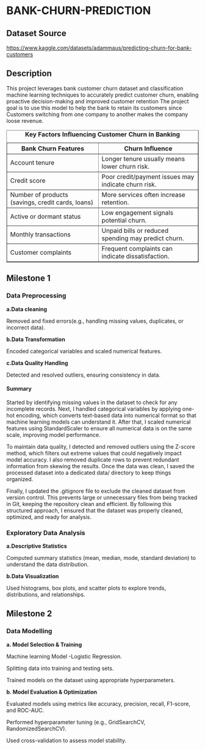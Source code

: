 # BANK-CHURN-PREDICTION

## Dataset Source

https://www.kaggle.com/datasets/adammaus/predicting-churn-for-bank-customers

## Description

This project leverages bank customer churn dataset and classification machine learning techniques to accurately predict customer churn, enabling proactive decision-making and improved customer retention
The project goal is to use this model to help the bank to retain its customers since Customers switching from one company to another  makes the company loose revenue.

<table border="1">
    <caption><strong>Key Factors Influencing Customer Churn in Banking</strong></caption>
    <thead>
        <tr>
            <th>Bank Churn Features</th>
            <th>Churn Influence</th>
        </tr>
    </thead>
    <tbody>
        <tr>
            <td>Account tenure</td>
            <td>Longer tenure usually means lower churn risk.</td>
        </tr>
        <tr>
            <td>Credit score</td>
            <td>Poor credit/payment issues may indicate churn risk.</td>
        </tr>
        <tr>
            <td>Number of products (savings, credit cards, loans)</td>
            <td>More services often increase retention.</td>
        </tr>
        <tr>
            <td>Active or dormant status</td>
            <td>Low engagement signals potential churn.</td>
        </tr>
        <tr>
            <td>Monthly transactions</td>
            <td>Unpaid bills or reduced spending may predict churn.</td>
        </tr>
        <tr>
            <td>Customer complaints</td>
            <td>Frequent complaints can indicate dissatisfaction.</td>
        </tr>
    </tbody>
</table>

## Milestone 1

### Data Preprocessing

   <b>a.Data cleaning</b>
   
   Removed and fixed errors(e.g., handling missing values, duplicates, or incorrect data).
   
   <b>b.Data Transformation</b>
   
   Encoded categorical variables and scaled numerical features.
   
<b>c.Data Quality Handling</b>
   
   Detected and resolved outliers, ensuring consistency in data.
   
   #### Summary
   
   Started by identifying missing values in the dataset to check for any incomplete records. Next, I handled categorical variables by applying one-hot encoding, which converts text-based data into numerical format so that machine learning models can understand it. After that, I scaled numerical features using StandardScaler to ensure all numerical data is on the same scale, improving model performance.

To maintain data quality, I detected and removed outliers using the Z-score method, which filters out extreme values that could negatively impact model accuracy. I also removed duplicate rows to prevent redundant information from skewing the results. Once the data was clean, I saved the processed dataset into a dedicated data/ directory to keep things organized.

Finally, I updated the .gitignore file to exclude the cleaned dataset from version control. This prevents large or unnecessary files from being tracked in Git, keeping the repository clean and efficient. By following this structured approach, I ensured that the dataset was properly cleaned, optimized, and ready for analysis.

  ### Exploratory Data Analysis
  
<b>a.Descriptive Statistics</b>

Computed summary statistics (mean, median, mode, standard deviation) to understand the data distribution.

<b>b.Data Visualization</b>

Used histograms, box plots, and scatter plots to explore trends, distributions, and relationships.

## Milestone  2

### Data Modelling

<b>a. Model Selection & Training</b>

Machine learning Model -Logistic Regression.

Splitting data into training and testing sets.

Trained models on the dataset using appropriate hyperparameters.

<b>b. Model Evaluation & Optimization</b>

Evaluated models using metrics like accuracy, precision, recall, F1-score, and ROC-AUC.

Performed hyperparameter tuning (e.g., GridSearchCV, RandomizedSearchCV).

Used cross-validation to assess model stability.















